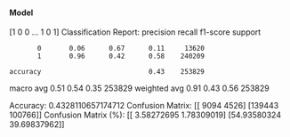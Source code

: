 #### Model
[1 0 0 ... 1 0 1]
Classification Report:
              precision    recall  f1-score   support

           0       0.06      0.67      0.11     13620
           1       0.96      0.42      0.58    240209

    accuracy                           0.43    253829
   macro avg       0.51      0.54      0.35    253829
weighted avg       0.91      0.43      0.56    253829

Accuracy: 0.4328110657174712
Confusion Matrix:
[[  9094   4526]
 [139443 100766]]
Confusion Matrix (%):
[[ 3.58272695  1.78309019]
 [54.93580324 39.69837962]]
